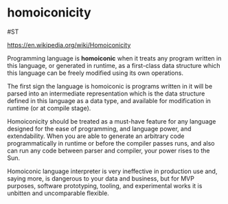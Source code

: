 # homoiconicity
#ST 

https://en.wikipedia.org/wiki/Homoiconicity

Programming language is **homoiconic** when it treats any program written in this language, or generated in runtime, as a first-class data structure which this language can be freely modified using its own operations.

The first sign the language is homoiconic is programs written in it will be parsed into an intermediate representation which is the data structure defined in this language as a data type, and available for modification in runtime (or at compile stage).

Homoiconicity should be treated as a must-have feature for any language designed for the ease of programming, and language power, and extendability. When you are able to generate an arbitrary code programmatically in runtime or before the compiler passes runs, and also can run any code between parser and compiler, your power rises to the Sun.

Homoiconic language interpreter is very ineffective in production use and, saying more, is dangerous to your data and business, but for MVP purposes, software prototyping, tooling, and experimental works it is unbitten and uncomparable flexible.
